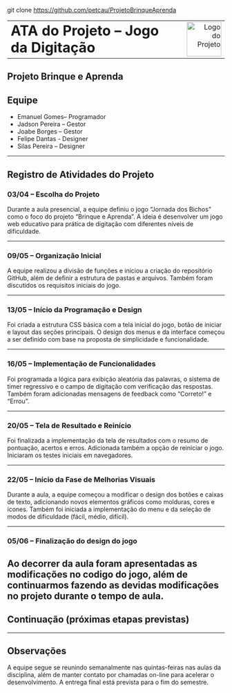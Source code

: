 git clone https://github.com/petcau/ProjetoBrinqueAprenda
<table style="width: 100%;">
  <tr>
    <td style="vertical-align: middle; padding-right: 10px;">
      <h1 style="margin: 0;">ATA do Projeto – Jogo da Digitação</h1>
    </td>
    <td style="vertical-align: middle; text-align: right;">
      <img src="imagens/logo.png" alt="Logo do Projeto" width="80">
    </td>
  </tr>
</table>

## Projeto Brinque e Aprenda

## Equipe  
- Emanuel Gomes– Programador   
- Jadson Pereira – Gestor 
- Joabe Borges – Gestor 
- Felipe Dantas - Designer   
- Silas Pereira – Designer  

---

## Registro de Atividades do Projeto

### 03/04 – Escolha do Projeto  
Durante a aula presencial, a equipe definiu o jogo “Jornada dos Bichos” como o foco do projeto “Brinque e Aprenda”. A ideia é desenvolver um jogo web educativo para prática de digitação com diferentes níveis de dificuldade.

---

### 09/05 – Organização Inicial  
A equipe realizou a divisão de funções e iniciou a criação do repositório GitHub, além de definir a estrutura de pastas e arquivos. Também foram discutidos os requisitos iniciais do jogo.

---

### 13/05 – Início da Programação e Design  
Foi criada a estrutura CSS básica com a tela inicial do jogo, botão de iniciar e layout das seções principais. O design dos menus e da interface começou a ser definido com base na proposta de simplicidade e funcionalidade.

---

### 16/05 – Implementação de Funcionalidades  
Foi programada a lógica para exibição aleatória das palavras, o sistema de timer regressivo e o campo de digitação com verificação das respostas. Também foram adicionadas mensagens de feedback como “Correto!” e “Errou”.

---

### 20/05 – Tela de Resultado e Reinício  
Foi finalizada a implementação da tela de resultados com o resumo de pontuação, acertos e erros. Adicionada também a opção de reiniciar o jogo. Iniciaram os testes iniciais em navegadores.

---

### 22/05 – Início da Fase de Melhorias Visuais  
Durante a aula, a equipe começou a modificar o design dos botões e caixas de texto, adicionando novos elementos gráficos como molduras, cores e ícones. Também foi iniciada a implementação do menu e da seleção de modos de dificuldade (fácil, médio, difícil).

---

### 05/06 – Finalização do design do jogo
Ao decorrer da aula foram apresentadas as modificações no codigo do jogo, além de continuarmos fazendo as devidas modificações no projeto durante o tempo de aula.  
---

## Continuação (próximas etapas previstas)



---

## Observações  
A equipe segue se reunindo semanalmente nas quintas-feiras nas aulas da disciplina, além de manter contato por chamadas on-line para acelerar o desenvolvimento. A entrega final está prevista para o fim do semestre.
